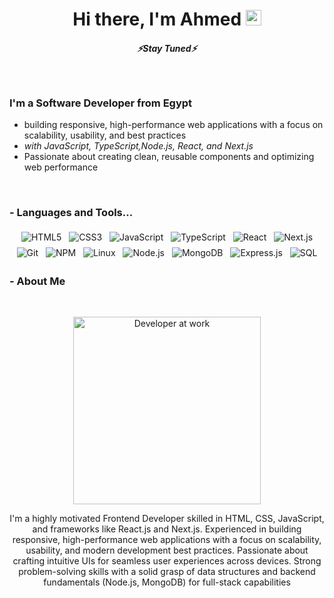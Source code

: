 <div align="center">
   <h1>Hi there, I'm Ahmed <img src="https://media.giphy.com/media/hvRJCLFzcasrR4ia7z/giphy.gif" width="25px"> </h1>
</div>

<h5 align="center">
   <i>⚡️Stay Tuned⚡️</i>
</h5>

<br />

<p align="center">
  <h3> I'm a Software Developer from Egypt</h3>
</p>

- building responsive, high-performance web applications with a focus on scalability, usability, and best practices
- <i>with JavaScript, TypeScript,Node.js, React, and Next.js</i>
- Passionate about creating clean, reusable components and optimizing web performance

<br />

### - Languages and Tools...

<p align="center">
  <img src="https://img.icons8.com/color/48/000000/html-5--v1.png" alt="HTML5" style="vertical-align:top; margin:4px">
  <img src="https://img.icons8.com/color/48/000000/css3.png" alt="CSS3" style="vertical-align:top; margin:4px">
  <img src="https://img.icons8.com/color/48/000000/javascript.png" alt="JavaScript" style="vertical-align:top; margin:4px">
  <img src="https://img.icons8.com/color/48/000000/typescript.png" alt="TypeScript" style="vertical-align:top; margin:4px">
  <img src="https://img.icons8.com/ultraviolet/40/000000/react--v1.png" alt="React" style="vertical-align:top; margin:4px">
  <img src="https://img.icons8.com/fluency/48/000000/nextjs.png" alt="Next.js" style="vertical-align:top; margin:4px">
  <img src="https://img.icons8.com/color/48/000000/git.png" alt="Git" style="vertical-align:top; margin:4px">
  <img src="https://img.icons8.com/color/48/000000/npm.png" alt="NPM" style="vertical-align:top; margin:4px">
  <img src="https://img.icons8.com/color/48/000000/linux.png" alt="Linux" style="vertical-align:top; margin:4px">
  <img src="https://img.icons8.com/color/48/000000/nodejs.png" alt="Node.js" style="vertical-align:top; margin:4px">
  <img src="https://img.icons8.com/color/48/000000/mongodb.png" alt="MongoDB" style="vertical-align:top; margin:4px">
  <img src="https://img.icons8.com/ios/50/000000/express-js.png" alt="Express.js" style="vertical-align:top; margin:4px">
  <img src="https://img.icons8.com/ios-filled/50/000000/database.png" alt="SQL" style="vertical-align:top; margin:4px">
</p>

### - About Me

<br />

<p align="center">
   <img src="https://media0.giphy.com/media/v1.Y2lkPTc5MGI3NjExbDczMjNqamxlMTgxN3Fvcnpjem80d3E1cmZ4Ym9ieGRpNDRuM3o0dyZlcD12MV9pbnRlcm5hbF9naWZfYnlfaWQmY3Q9Zw/H03PuVdwREB21ANkLX/giphy.gif" 
        alt="Developer at work" width="300px"/>
</p>

<p align="center">
I'm a highly motivated Frontend Developer skilled in HTML, CSS, JavaScript, and frameworks like React.js and Next.js. Experienced in building
responsive, high-performance web applications with a focus on scalability, usability, and modern development
best practices. Passionate about crafting intuitive UIs for seamless user experiences across devices. Strong problem-solving
skills with a solid grasp of data structures and backend fundamentals (Node.js, MongoDB) for full-stack capabilities
</p>
